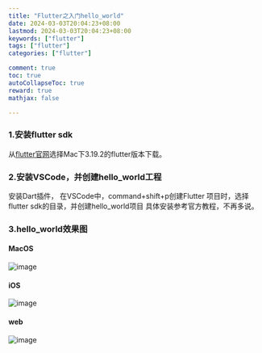 ```yaml
---
title: "Flutter之入门hello_world"
date: 2024-03-03T20:04:23+08:00
lastmod: 2024-03-03T20:04:23+08:00
keywords: ["flutter"]
tags: ["flutter"]
categories: ["flutter"]

comment: true
toc: true
autoCollapseToc: true
reward: true
mathjax: false

---
```


<!--more-->


### 1.安装flutter sdk

从[flutter官网](https://docs.flutter.dev/release/archive?tab=macos)选择Mac下3.19.2的flutter版本下载。

### 2.安装VSCode，并创建hello_world工程
安装Dart插件， 在VSCode中，command+shift+p创建Flutter 项目时，选择flutter sdk的目录，并创建hello_world项目
具体安装参考官方教程，不再多说。

### 3.hello_world效果图

#### MacOS
![image](/images/flutter/flutter之入门hello_world/hello_world_overview_macos.png)

#### iOS
![image](/images/flutter/flutter之入门hello_world/hello_world_overview_iOS.png)

#### web

![image](/images/flutter/flutter之入门hello_world/hello_world_overview_web.png)
